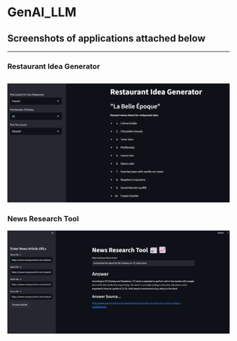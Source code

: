 # GenAI_LLM
## Screenshots of applications attached below
---
### Restaurant Idea Generator
![alt text](https://github.com/nihaarn97/GenAI_LLM/raw/main/RestaurantIdeaGenerator/App_Home.png)
---
### News Research Tool
![alt text](https://github.com/nihaarn97/GenAI_LLM/raw/main/NewsResearchTool/App_Home.png)
